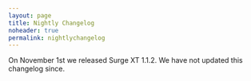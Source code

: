 ```yaml
---
layout: page
title: Nightly Changelog
noheader: true
permalink: nightlychangelog
---
```


On November 1st we released Surge XT 1.1.2. We have not updated this changelog since.

